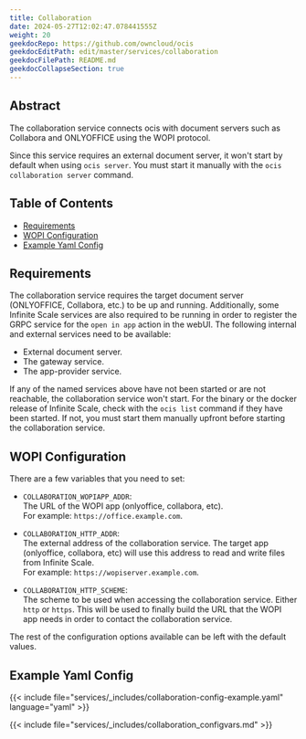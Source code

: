 ```yaml
---
title: Collaboration
date: 2024-05-27T12:02:47.078441555Z
weight: 20
geekdocRepo: https://github.com/owncloud/ocis
geekdocEditPath: edit/master/services/collaboration
geekdocFilePath: README.md
geekdocCollapseSection: true
---
```


<!-- Do not edit this file, it is autogenerated. Edit the service README.md instead -->

## Abstract


The collaboration service connects ocis with document servers such as Collabora and ONLYOFFICE using the WOPI protocol.

Since this service requires an external document server, it won't start by default when using `ocis server`. You must start it manually with the `ocis collaboration server` command.


## Table of Contents

* [Requirements](#requirements)
* [WOPI Configuration](#wopi-configuration)
* [Example Yaml Config](#example-yaml-config)

## Requirements

The collaboration service requires the target document server (ONLYOFFICE, Collabora, etc.) to be up and running. Additionally, some Infinite Scale services are also required to be running in order to register the GRPC service for the `open in app` action in the webUI. The following internal and external services need to be available:

* External document server.
* The gateway service.
* The app-provider service.

If any of the named services above have not been started or are not reachable, the collaboration service won't start. For the binary or the docker release of Infinite Scale, check with the `ocis list` command if they have been started. If not, you must start them manually upfront before starting the collaboration service.

## WOPI Configuration

There are a few variables that you need to set:

* `COLLABORATION_WOPIAPP_ADDR`:\
  The URL of the WOPI app (onlyoffice, collabora, etc).\
  For example: `https://office.example.com`.

* `COLLABORATION_HTTP_ADDR`:\
  The external address of the collaboration service. The target app (onlyoffice, collabora, etc) will use this address to read and write files from Infinite Scale.\
  For example: `https://wopiserver.example.com`.

* `COLLABORATION_HTTP_SCHEME`:\
  The scheme to be used when accessing the collaboration service. Either `http` or `https`. This will be used to finally build the URL that the WOPI app needs in order to contact the collaboration service.

The rest of the configuration options available can be left with the default values.
## Example Yaml Config
{{< include file="services/_includes/collaboration-config-example.yaml"  language="yaml" >}}

{{< include file="services/_includes/collaboration_configvars.md" >}}

